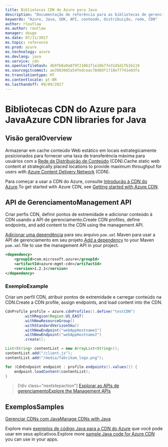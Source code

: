 ```yaml
---
title: Bibliotecas CDN do Azure para Java
description: "Documentação de referência para as bibliotecas de gerenciamento CDN de Java"
keywords: "Azure, Java, SDK, API, conteúdo, distribuição, rede, CDN"
author: rloutlaw
ms.author: routlaw
manager: douge
ms.date: 07/11/2017
ms.topic: reference
ms.prod: azure
ms.technology: azure
ms.devlang: java
ms.service: cdn
ms.openlocfilehash: db9fb8a9a8f9f21061f1e16b77e3145d1fb1b119
ms.sourcegitcommit: ae39830d5a54fedceac78d8df1718e77741e03fa
ms.translationtype: HT
ms.contentlocale: pt-BR
ms.lasthandoff: 09/09/2017
---
```

# <a name="azure-cdn-libraries-for-java"></a><span data-ttu-id="cf4d5-104">Bibliotecas CDN do Azure para Java</span><span class="sxs-lookup"><span data-stu-id="cf4d5-104">Azure CDN libraries for Java</span></span>

## <a name="overview"></a><span data-ttu-id="cf4d5-105">Visão geral</span><span class="sxs-lookup"><span data-stu-id="cf4d5-105">Overview</span></span>

<span data-ttu-id="cf4d5-106">Armazenar em cache conteúdo Web estático em locais estrategicamente posicionados para fornecer uma taxa de transferência máxima para usuários com a [Rede de Distribuição de Conteúdo](/azure/cdn/cdn-overview) (CDN).</span><span class="sxs-lookup"><span data-stu-id="cf4d5-106">Cache static web content at strategically placed locations to provide maximum throughput for users with [Azure Content Delivery Network](/azure/cdn/cdn-overview) (CDN).</span></span>

<span data-ttu-id="cf4d5-107">Para começar a usar a CDN do Azure, consulte [Introdução à CDN do Azure](/azure/cdn/cdn-create-new-endpoint).</span><span class="sxs-lookup"><span data-stu-id="cf4d5-107">To get started with Azure CDN, see [Getting started with Azure CDN](/azure/cdn/cdn-create-new-endpoint).</span></span>

## <a name="management-api"></a><span data-ttu-id="cf4d5-108">API de Gerenciamento</span><span class="sxs-lookup"><span data-stu-id="cf4d5-108">Management API</span></span>

<span data-ttu-id="cf4d5-109">Criar perfis CDN, definir pontos de extremidade e adicionar conteúdo à CDN usando a API de gerenciamento.</span><span class="sxs-lookup"><span data-stu-id="cf4d5-109">Create CDN profiles, define endpoints, and add content to the CDN using the management API.</span></span>

<span data-ttu-id="cf4d5-110">[Adicionar uma dependência](https://maven.apache.org/guides/getting-started/index.html#How_do_I_use_external_dependencies) para seu arquivo `pom.xml` Maven para usar a API de gerenciamento em seu projeto.</span><span class="sxs-lookup"><span data-stu-id="cf4d5-110">[Add a dependency](https://maven.apache.org/guides/getting-started/index.html#How_do_I_use_external_dependencies) to your Maven `pom.xml` file to use the management API in your project.</span></span>

```XML
<dependency>
    <groupId>com.microsoft.azure</groupId>
    <artifactId>azure-mgmt-cdn</artifactId>
    <version>1.2.1</version>
</dependency>
```   

### <a name="example"></a><span data-ttu-id="cf4d5-111">Exemplo</span><span class="sxs-lookup"><span data-stu-id="cf4d5-111">Example</span></span>

<span data-ttu-id="cf4d5-112">Criar um perfil CDN, atribuir pontos de extremidade e carregar conteúdo na CDN.</span><span class="sxs-lookup"><span data-stu-id="cf4d5-112">Create a CDN profile, assign endpoints, and load content into the CDN.</span></span>

```java
CdnProfile profile = azure.cdnProfiles().define("testCDN")
        .withRegion(Region.US_EAST)
        .withNewResourceGroup()
        .withStandardVerizonSku()
        .withNewEndpoint("webAppHostname1")
        .withNewEndpoint("webAppHostname2")
        .create();

List<String> contentList = new ArrayList<String>();
contentList.add("/client.js");
contentList.add("/media/fabrikam_logo.png");

for (CdnEndpoint endpoint : profile.endpoints().values()) {
    endpoint.loadContent(contentList);
}
```

> [!div class="nextstepaction"]
> [<span data-ttu-id="cf4d5-113">Explorar as APIs de gerenciamento</span><span class="sxs-lookup"><span data-stu-id="cf4d5-113">Explore the Management APIs</span></span>](/java/api/overview/azure/cdn/managementapi)

## <a name="samples"></a><span data-ttu-id="cf4d5-114">Exemplos</span><span class="sxs-lookup"><span data-stu-id="cf4d5-114">Samples</span></span>

[<span data-ttu-id="cf4d5-115">Gerenciar CDNs com Java</span><span class="sxs-lookup"><span data-stu-id="cf4d5-115">Manage CDNs with Java</span></span>](https://github.com/Azure-Samples/cdn-java-manage-cdn)

<span data-ttu-id="cf4d5-116">Explore mais [exemplos de código Java para a CDN do Azure](https://azure.microsoft.com/resources/samples/?platform=java&term=cdn) que você pode usar em seus aplicativos.</span><span class="sxs-lookup"><span data-stu-id="cf4d5-116">Explore more [sample Java code for Azure CDN](https://azure.microsoft.com/resources/samples/?platform=java&term=cdn) you can use in your apps.</span></span>